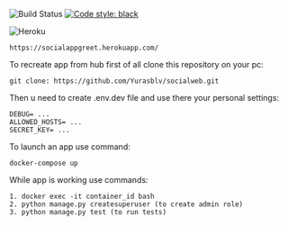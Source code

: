 
![Build Status ](https://github.com/Yurasblv/socialweb/actions/workflows/django.yml/badge.svg?branch=main)
[![Code style: black](https://img.shields.io/badge/code%20style-black-000000.svg)](https://github.com/psf/black)

![Heroku](https://heroku-badge.herokuapp.com/?app=heroku-badge)

    https://socialappgreet.herokuapp.com/



To recreate app from hub first of all clone this repository on your pc:

    git clone: https://github.com/Yurasblv/socialweb.git

Then u need to create .env.dev file and use there your personal settings:
    
    DEBUG= ...
    ALLOWED_HOSTS= ...
    SECRET_KEY= ...

To launch an app use command:
    
    docker-compose up 

While app is working use commands:

    1. docker exec -it container_id bash
    2. python manage.py createsuperuser (to create admin role)
    3. python manage.py test (to run tests)
    

    

